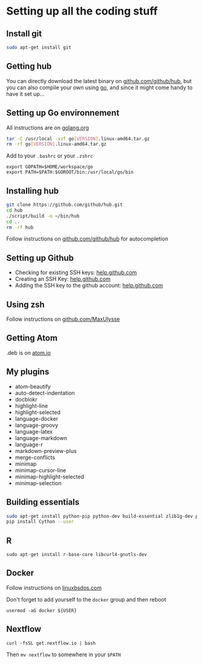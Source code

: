 # Setting up all the coding stuff

## Install git

``` bash
sudo apt-get install git
```

## Getting hub

You can directly download the latest binary on [github.com/github/hub](https://github.com/github/hub/), but you can also compile your own using [go](https://golang.org/), and since it might come handy to have it set up...

## Setting up Go environnement

All instructions are on [golang.org](https://golang.org/doc/install)
```bash
tar -C /usr/local -xzf go[VERSION].linux-amd64.tar.gz
rm -rf go[VERSION].linux-amd64.tar.gz
```

Add to your `.bashrc` or your `.zshrc`
```
export GOPATH=$HOME/workspace/go
export PATH=$PATH:$GOROOT/bin:/usr/local/go/bin
```

## Installing hub
```bash
git clone https://github.com/github/hub.git
cd hub
./script/build -o ~/bin/hub
cd ..
rm -rf hub
```
Follow instructions on [github.com/github/hub](https://github.com/github/hub/tree/master/etc) for autocompletion

## Setting up Github

- Checking for existing SSH keys: [help.github.com](https://help.github.com/articles/checking-for-existing-ssh-keys/#platform-linux)
- Creating an SSH Key: [help.github.com](https://help.github.com/articles/generating-a-new-ssh-key-and-adding-it-to-the-ssh-agent/#platform-linux)
- Adding the SSH key to the github account: [help.github.com](https://help.github.com/articles/adding-a-new-ssh-key-to-your-github-account/#platform-linux)

## Using zsh

Follow instructions on [github.com/MaxUlysse](https://github.com/MaxUlysse/myzsh)

## Getting Atom

.deb is on [atom.io](https://atom.io/download/deb)

## My plugins

- atom-beautify
- auto-detect-indentation
- docblokr
- highlight-line
- highlight-selected
- language-docker
- language-groovy
- language-latex
- language-markdown
- language-r
- markdown-preview-plus
- merge-conflicts
- minimap
- minimap-cursor-line
- minimap-highlight-selected
- minimap-selection

## Building essentials

```bash
sudo apt-get install python-pip python-dev build-essential zlib1g-dev python3-dev python3-pip ruby-dev
pip install Cython --user
```

## R

```
sudo apt-get install r-base-core libcurl4-gnutls-dev
```

## Docker

Follow instructions on [linuxbsdos.com](http://linuxbsdos.com/2016/12/13/how-to-install-docker-and-run-docker-containers-on-linux-mint-1818-1/)

Don't forget to add yourself to the `docker` group and then reboot
```
usermod -aG docker ${USER}
```

## Nextflow

```
curl -fsSL get.nextflow.io | bash
```
Then `mv nextflow` to somewhere in your `$PATH`
